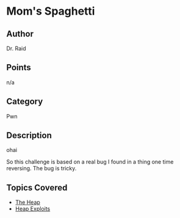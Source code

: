 # Mom's Spaghetti
## Author
Dr. Raid
## Points
n/a
## Category
Pwn
## Description
ohai

So this challenge is based on a real bug I found in a thing one time reversing.
The bug is tricky. 

## Topics Covered

- [The Heap](/binary-exploitation/what-is-the-heap/)
- [Heap Exploits](/binary-exploitation/heap-exploitation/)
